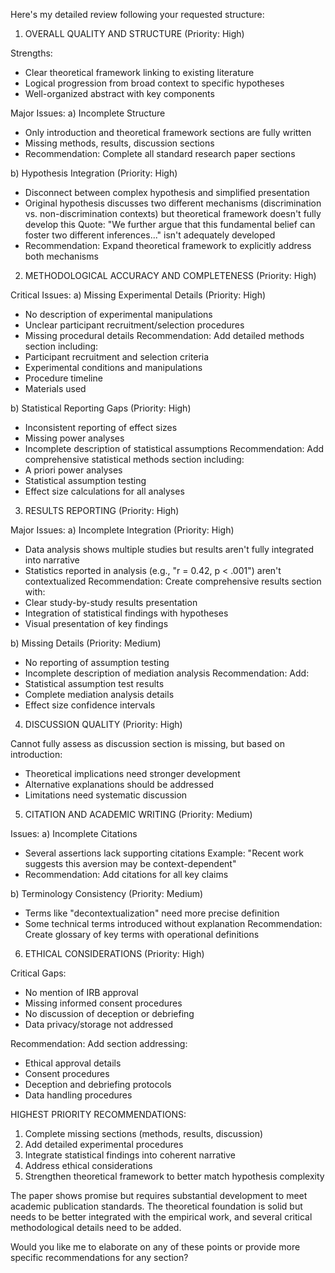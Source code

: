 Here's my detailed review following your requested structure:

1. OVERALL QUALITY AND STRUCTURE (Priority: High)

Strengths:
- Clear theoretical framework linking to existing literature
- Logical progression from broad context to specific hypotheses
- Well-organized abstract with key components

Major Issues:
a) Incomplete Structure
- Only introduction and theoretical framework sections are fully written
- Missing methods, results, discussion sections
- Recommendation: Complete all standard research paper sections

b) Hypothesis Integration (Priority: High)
- Disconnect between complex hypothesis and simplified presentation
- Original hypothesis discusses two different mechanisms (discrimination vs. non-discrimination contexts) but theoretical framework doesn't fully develop this
Quote: "We further argue that this fundamental belief can foster two different inferences..." isn't adequately developed
- Recommendation: Expand theoretical framework to explicitly address both mechanisms

2. METHODOLOGICAL ACCURACY AND COMPLETENESS (Priority: High)

Critical Issues:
a) Missing Experimental Details (Priority: High)
- No description of experimental manipulations
- Unclear participant recruitment/selection procedures
- Missing procedural details
Recommendation: Add detailed methods section including:
- Participant recruitment and selection criteria
- Experimental conditions and manipulations
- Procedure timeline
- Materials used

b) Statistical Reporting Gaps (Priority: High)
- Inconsistent reporting of effect sizes
- Missing power analyses
- Incomplete description of statistical assumptions
Recommendation: Add comprehensive statistical methods section including:
- A priori power analyses
- Statistical assumption testing
- Effect size calculations for all analyses

3. RESULTS REPORTING (Priority: High)

Major Issues:
a) Incomplete Integration (Priority: High)
- Data analysis shows multiple studies but results aren't fully integrated into narrative
- Statistics reported in analysis (e.g., "r = 0.42, p < .001") aren't contextualized
Recommendation: Create comprehensive results section with:
- Clear study-by-study results presentation
- Integration of statistical findings with hypotheses
- Visual presentation of key findings

b) Missing Details (Priority: Medium)
- No reporting of assumption testing
- Incomplete description of mediation analysis
Recommendation: Add:
- Statistical assumption test results
- Complete mediation analysis details
- Effect size confidence intervals

4. DISCUSSION QUALITY (Priority: High)

Cannot fully assess as discussion section is missing, but based on introduction:
- Theoretical implications need stronger development
- Alternative explanations should be addressed
- Limitations need systematic discussion

5. CITATION AND ACADEMIC WRITING (Priority: Medium)

Issues:
a) Incomplete Citations
- Several assertions lack supporting citations
Example: "Recent work suggests this aversion may be context-dependent"
- Recommendation: Add citations for all key claims

b) Terminology Consistency (Priority: Medium)
- Terms like "decontextualization" need more precise definition
- Some technical terms introduced without explanation
Recommendation: Create glossary of key terms with operational definitions

6. ETHICAL CONSIDERATIONS (Priority: High)

Critical Gaps:
- No mention of IRB approval
- Missing informed consent procedures
- No discussion of deception or debriefing
- Data privacy/storage not addressed

Recommendation: Add section addressing:
- Ethical approval details
- Consent procedures
- Deception and debriefing protocols
- Data handling procedures

HIGHEST PRIORITY RECOMMENDATIONS:

1. Complete missing sections (methods, results, discussion)
2. Add detailed experimental procedures
3. Integrate statistical findings into coherent narrative
4. Address ethical considerations
5. Strengthen theoretical framework to better match hypothesis complexity

The paper shows promise but requires substantial development to meet academic publication standards. The theoretical foundation is solid but needs to be better integrated with the empirical work, and several critical methodological details need to be added.

Would you like me to elaborate on any of these points or provide more specific recommendations for any section?